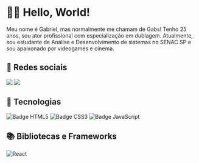 # 👨‍💻 Hello, World!
Meu nome é Gabriel, mas normalmente me chamam de Gabs! Tenho 25 anos, sou ator profissional com especialização em dublagem. Atualmente, sou estudante de Análise e Desenvolvimento de sistemas no SENAC SP e sou apaixonado por videogames e cinema.

## 🔗 Redes sociais
<div align = "left">
    <a href="https://www.linkedin.com/in/gabriel-rodrigues-7227a8260/" target ="_blank"><img src="https://img.shields.io/badge/LinkedIn-28995d?style=for-the-badge&logo=linkedin&logoColor=white" target="_blank"></a>
    <a href="https://www.instagram.com/gabsrodrigues.dub/" target ="_blank"><img src="https://img.shields.io/badge/-Instagram-28995d?style=for-the-badge&logo=instagram&logoColor=white" target="_blank"></a>
</div>

## 🚀 Tecnologias
<p>
  <img loadind="lazy" alt="Badge HTML5" src ="https://img.shields.io/badge/HTML5-FF8408">
  <img loading="lazy" alt="Badge CSS3" src="https://img.shields.io/badge/CSS3-blue">
  <img loading="lazy" alt="Badge JavaScript" src="https://img.shields.io/badge/JavaScript-FFDE08">
</p>

## 📚 Bibliotecas e Frameworks
![React](https://img.shields.io/badge/React-20232A?style=for-the-badge&logo=react&logoColor=61DAFB)
